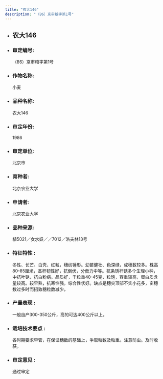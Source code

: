 ```yaml
---
title: "农大146"
description: "（86）京审粮字第1号"
---
```

* ## 农大146
* ###  审定编号:  
   （86）京审粮字第1号

*  ### 作物名称:  
   小麦

*   ###  品种名称: 
    农大146

*   ### 审定年份: 
    1986

*   ### 审定单位:  
    北京市

*   ### 育种者:  
    北京农业大学

*   ### 申请者:  
    北京农业大学

*   ### 品种来源:  
    植5021／女水妖／／7012／洛夫林13号

*   ### 特征特性 : 
    冬性、长芒、白壳、红粒，穗纺锤形。幼苗健壮、色深绿，成穗数较多。株高80-85厘米，茎杆韧性好，抗倒伏，分蘖力中等。抗条锈杆锈多个生理小种，中抗叶锈，抗白粉病。品质好，千粒重40-45克，粒饱，容重较高，蛋白质含量较高。较早熟，抗寒性强，综合性状好。缺点是穗尖顶部不实小花多，亩穗数过多时而招致穗粒数减少。

*   ### 产量表现 : 
    一般亩产300-350公斤，高的可达400公斤以上。

*   ### 栽培技术要点 : 
    各时期要求早管，在保证穗数的基础上，争取粒数及粒重。注意防虫。及时收获。

*   ### 审定意见 : 
    通过审定
